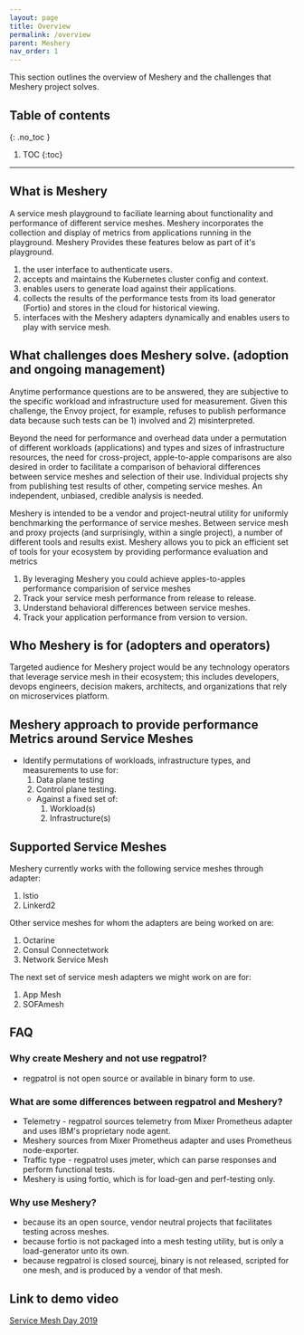 ```yaml
---
layout: page
title: Overview
permalink: /overview
parent: Meshery
nav_order: 1
---
```

This section outlines the overview of Meshery and the challenges that Meshery project solves. 

## Table of contents
{: .no_toc }

1. TOC
{:toc}

---

## What is Meshery 
A service mesh playground to faciliate learning about functionality and performance of different service meshes. 
Meshery incorporates the collection and display of metrics from applications running in the playground. 
Meshery Provides these features below as part of it's playground. 

1. the user interface to authenticate users.
1. accepts and maintains the Kubernetes cluster config and context.
1. enables users to generate load against their applications.
1. collects the results of the performance tests from its load generator (Fortio) and stores in the cloud for historical viewing.
1. interfaces with the Meshery adapters dynamically and enables users to play with service mesh.



## What challenges does Meshery solve. (adoption and ongoing management)

Anytime performance questions are to be answered, they are subjective to the specific workload and infrastructure used for measurement. Given this challenge, the Envoy project, for example, refuses to publish performance data because such tests can be 1) involved and 2) misinterpreted.

Beyond the need for performance and overhead data under a permutation of different workloads (applications) and types and sizes of infrastructure resources, the need for cross-project, apple-to-apple comparisons are also desired in order to facilitate a comparison of behavioral differences between service meshes and selection of their use. Individual projects shy from publishing test results of other, competing service meshes. An independent, unbiased, credible analysis is needed.

Meshery is intended to be a vendor and project-neutral utility for uniformly benchmarking the performance of service meshes. 
Between service mesh and proxy projects (and surprisingly, within a single project), a number of different tools and results exist. 
Meshery allows you to pick an efficient set of tools for your ecosystem by providing performance evaluation and metrics 

1. By leveraging Meshery you could achieve apples-to-apples performance comparision of service meshes
1. Track your service mesh performance from release to release.
1. Understand behavioral differences between service meshes.
1. Track your application performance from version to version.



## Who Meshery is for (adopters and operators)
Targeted audience for Meshery project would be any technology operators that leverage service mesh in their ecosystem; this includes developers, devops engineers, decision makers, architects, and organizations that rely on microservices platform. 

## Meshery approach to provide performance Metrics around Service Meshes
- Identify permutations of workloads, infrastructure types, and measurements to use for: 
    1. Data plane testing
    1. Control plane testing.
    - Against a fixed set of:
        1. Workload(s)
        1. Infrastructure(s)

## Supported Service Meshes
Meshery currently works with the following service meshes through adapter:
1. Istio
1. Linkerd2

Other service meshes for whom the adapters are being worked on are:
1. Octarine
1. Consul Connectetwork 
1. Network Service Mesh

The next set of service mesh adapters we might work on are for:
1. App Mesh
1. SOFAmesh


## FAQ 
### Why create Meshery and not use regpatrol?
- regpatrol is not open source or available in binary form to use.

### What are some differences between regpatrol and Meshery?
* Telemetry - regpatrol sources telemetry from Mixer Prometheus adapter and uses IBM's proprietary node agent.
* Meshery sources from Mixer Prometheus adapter and uses Prometheus node-exporter.
* Traffic type - regpatrol uses jmeter, which can parse responses and perform functional tests.
* Meshery is using fortio, which is for load-gen and perf-testing only.

### Why use Meshery?
* because its an open source, vendor neutral projects that facilitates testing across meshes.
* because fortio is not packaged into a mesh testing utility, but is only a load-generator unto its own.
* because regpatrol is closed sourcej, binary is not released, scripted for one mesh, and is produced by a vendor of that mesh.

## Link to demo video
[Service Mesh Day 2019](https://youtu.be/CFj1O_uyhhs) 




